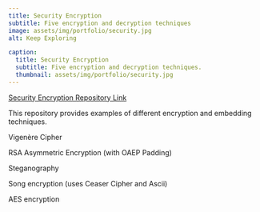 ```yaml
---
title: Security Encryption
subtitle: Five encryption and decryption techniques
image: assets/img/portfolio/security.jpg
alt: Keep Exploring

caption:
  title: Security Encryption
  subtitle: Five encryption and decryption techniques.
  thumbnail: assets/img/portfolio/security.jpg
---
```

[Security Encryption Repository Link](https://github.com/LauraaMolinaa/security-project)

This repository provides examples of different encryption and embedding techniques. 

Vigenère Cipher

RSA Asymmetric Encryption (with OAEP Padding)

Steganography 

Song encryption (uses Ceaser Cipher and Ascii)

AES encryption


